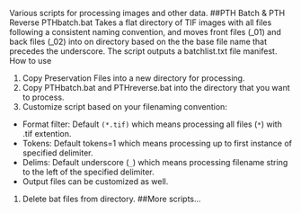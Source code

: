Various scripts for processing images and other data.
##PTH Batch & PTH Reverse
PTHbatch.bat Takes a flat directory of TIF images with all files following a consistent naming convention, and moves front files (_01) and back files (_02) into on directory based on the the base file name that precedes the underscore. The script outputs a batchlist.txt file manifest.
How to use
1. Copy Preservation Files into a new directory for processing.
1. Copy PTHbatch.bat and PTHreverse.bat into the directory that you want to process.
1. Customize script based on your filenaming convention:
  - Format filter: Default `(*.tif)` which means processing all files (`*`) with .tif extention.
  - Tokens: Default tokens=1 which means processing up to first instance of specified delimiter.
  - Delims: Default underscore (`_`) which means processing filename string to the left of the specified delimiter.
  - Output files can be customized as well.
1. Delete bat files from directory.
##More scripts...
